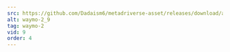 ```yaml
---
src: https://github.com/Dadaism6/metadriverse-asset/releases/download/assetsv1.0.2/waymo-2_9.mp4
alt: waymo-2_9
tag: waymo-2
vid: 9
order: 4
---
```

